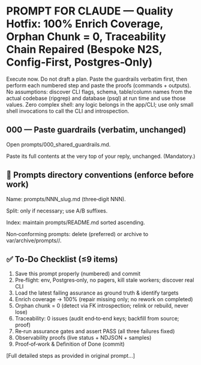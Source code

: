 # PROMPT FOR CLAUDE — Quality Hotfix: 100% Enrich Coverage, Orphan Chunk = 0, Traceability Chain Repaired (Bespoke N2S, Config‑First, Postgres‑Only)

Execute now. Do not draft a plan. Paste the guardrails verbatim first, then perform each numbered step and paste the proofs (commands + outputs).
No assumptions: discover CLI flags, schema, table/column names from the actual codebase (ripgrep) and database (psql) at run time and use those values.
Zero complex shell: any logic belongs in the app/CLI; use only small shell invocations to call the CLI and introspection.

## 000 — Paste guardrails (verbatim, unchanged)

Open prompts/000_shared_guardrails.md.

Paste its full contents at the very top of your reply, unchanged. (Mandatory.)

## 📁 Prompts directory conventions (enforce before work)

Name: prompts/NNN_slug.md (three‑digit NNN).

Split: only if necessary; use A/B suffixes.

Index: maintain prompts/README.md sorted ascending.

Non‑conforming prompts: delete (preferred) or archive to var/archive/prompts/<ts>/.

## ✅ To‑Do Checklist (≤9 items)

1. Save this prompt properly (numbered) and commit
1. Pre‑flight: env, Postgres‑only, no pagers, kill stale workers; discover real CLI
1. Load the latest failing assurance as ground truth & identify targets
1. Enrich coverage → 100% (repair missing only; no rework on completed)
1. Orphan chunk = 0 (detect via FK introspection; relink or rebuild, never lose)
1. Traceability: 0 issues (audit end‑to‑end keys; backfill from source; proof)
1. Re‑run assurance gates and assert PASS (all three failures fixed)
1. Observability proofs (live status + NDJSON + samples)
1. Proof‑of‑work & Definition of Done (commit)

[Full detailed steps as provided in original prompt...]
